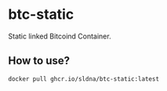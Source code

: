# btc-static
Static linked Bitcoind Container.

## How to use?

```
docker pull ghcr.io/sldna/btc-static:latest
```
